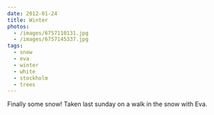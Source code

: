 ```yaml
---
date: 2012-01-24
title: Winter
photos:
  - /images/6757110131.jpg
  - /images/6757145337.jpg
tags:
  - snow
  - eva
  - winter
  - white
  - stockholm
  - trees
---
```


Finally some snow! Taken last sunday on a walk in the snow with Eva.
